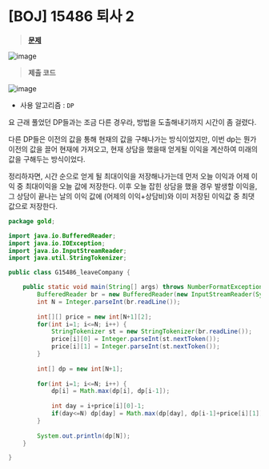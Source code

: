 # [BOJ] 15486 퇴사 2

> **[문제](https://www.acmicpc.net/problem/15486)**
> 
![image](https://user-images.githubusercontent.com/80896077/207068309-a40e415b-0632-47d5-a0f4-598fb64952a7.png)

> **제출 코드**
> 
![image](https://user-images.githubusercontent.com/80896077/207068340-e87f62d8-223c-4c78-8f57-cf5b2a89adbc.png)

- 사용 알고리즘 : `DP`

요 근래 풀었던 DP들과는 조금 다른 경우라, 방법을 도출해내기까지 시간이 좀 걸렸다.

다른 DP들은 이전의 값을 통해 현재의 값을 구해나가는 방식이었지만, 이번 dp는 뭔가 이전의 값을 끌어 현재에 가져오고, 현재 상담을 했을때 얻게될 이익을 계산하여 미래의 값을 구해두는 방식이었다.

정리하자면, 시간 순으로 얻게 될 최대이익을 저장해나가는데 먼저 오늘 이익과 어제 이익 중 최대이익을 오늘 값에 저장한다. 이후 오늘 잡힌 상담을 했을 경우 발생할 이익을, 그 상담이 끝나는 날의 이익 값에 (어제의 이익+상담비)와 이미 저장된 이익값 중 최댓값으로 저장한다.

```java
package gold;

import java.io.BufferedReader;
import java.io.IOException;
import java.io.InputStreamReader;
import java.util.StringTokenizer;

public class G15486_leaveCompany {

	public static void main(String[] args) throws NumberFormatException, IOException {
		BufferedReader br = new BufferedReader(new InputStreamReader(System.in));
		int N = Integer.parseInt(br.readLine());
		
		int[][] price = new int[N+1][2];
		for(int i=1; i<=N; i++) {
			StringTokenizer st = new StringTokenizer(br.readLine());
			price[i][0] = Integer.parseInt(st.nextToken());
			price[i][1] = Integer.parseInt(st.nextToken());
		}
		
		int[] dp = new int[N+1];
		
		for(int i=1; i<=N; i++) {
			dp[i] = Math.max(dp[i], dp[i-1]);
			
			int day = i+price[i][0]-1;
			if(day<=N) dp[day] = Math.max(dp[day], dp[i-1]+price[i][1]);
		}
		
		System.out.println(dp[N]);
	}

}
```
